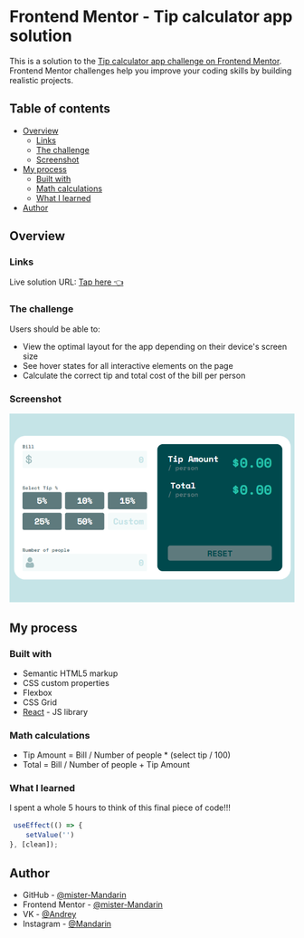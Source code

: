 # Frontend Mentor - Tip calculator app solution

This is a solution to
the [Tip calculator app challenge on Frontend Mentor](https://www.frontendmentor.io/challenges/tip-calculator-app-ugJNGbJUX).
Frontend Mentor challenges help you improve your coding skills by building realistic projects.

## Table of contents

- [Overview](#overview)
    - [Links](#links)
    - [The challenge](#the-challenge)
    - [Screenshot](#screenshot)
- [My process](#my-process)
    - [Built with](#built-with)
    - [Мath calculations](#Math-calculations)
    - [What I learned](#what-i-learned)
- [Author](#author)

## Overview

### Links

Live solution URL: [Tap here 👈](https://mister-mandarin.github.io/Tip-calculator-app)

### The challenge

Users should be able to:

- View the optimal layout for the app depending on their device's screen size
- See hover states for all interactive elements on the page
- Calculate the correct tip and total cost of the bill per person

### Screenshot

![img.png](./template/img.png)

## My process

### Built with

- Semantic HTML5 markup
- CSS custom properties
- Flexbox
- CSS Grid
- [React](https://reactjs.org/) - JS library

### Math calculations

- Tip Amount = Bill / Number of people * (select tip / 100)
- Total = Bill / Number of people + Tip Amount

### What I learned

I spent a whole 5 hours to think of this final piece of code!!!

```js
 useEffect(() => {
    setValue('')
}, [clean]);
```

## Author

- GitHub - [@mister-Mandarin](https://github.com/mister-Mandarin)
- Frontend Mentor - [@mister-Mandarin](https://www.frontendmentor.io/profile/mister-Mandarin)
- VK - [@Andrey](https://vk.com/andrei_poluektov)
- Instagram - [@Mandarin](https://www.instagram.com/andrey_poluehktov/)
